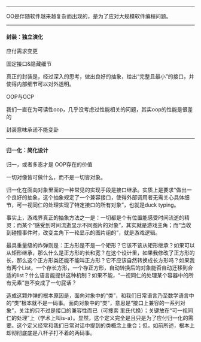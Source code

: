 

---

OO是伴随软件越来越复杂而出现的，是为了应对大规模软件编程问题。

---

#### 封装：独立演化

应付需求变更

固定接口&隐藏细节

真正的封装是，经过深入的思考，做出良好的抽象，给出“完整且最小”的接口，并使得内部细节可以对外透明。

OOP与OCP

我们一直在为可读性oop，几乎没考虑过性能相关的问题，其实oop的性能是很差的

封装意味承诺不能变卦



---

#### 归一化：简化设计

归一，或者多态才是OOP存在的价值

一切对像皆可做什么，而不是一切皆对象。

归一化在面向对象里面的一种常见的实现手段是接口继承。实质上是要求“做出一个良好的抽象，这个抽象规定了一个兼容接口，使得外部调用者无需关心具体细节，可一视同仁的处理实现了特定接口的所有对象”，也就是duck typing。

事实上，游戏界真正的抽象方法之一是：一切都是个有位置能感受时间流逝的精灵；而某个“感受到时间流逝显示不同图片的对象”，其实就是游戏主角；而“当收到碰撞事件时，改变主角下一轮显示的图片组的”，就是游戏逻辑。

最具重量级的炸弹则是：正方形是不是一个矩形？它该不该从矩形继承？如果可以从矩形继承，那么什么是正方形的长和宽？在这个设计里，如果我修改了正方形的长，那么这个正方形类还能不能叫正方形？它不应该自然转换成长方形吗？如果我有两个List，一个存长方形，一个存正方形，自动转换后的对象能否自动迁移到合适的list？什么语言能提供这种机制？如果不能，“一视同仁的处理某个容器中的所有元素”岂不变成了一句屁话？

造成这颗炸弹的根本原因是，面向对象中的“类”，和我们日常语言乃至数学语言中的“类”根本就不是一码事。面向对象中的“类”，意思是“接口上兼容的一系列对象”，关注的只不过是接口的兼容性而已（可搜索 里氏代换）；关键放在“可一视同仁的处理”上（学术上叫is-a）。显然，这个定义完全是且只是为了应付归一化的需要。这个定义经常和我们日常对话中提到的类概念上重合；但，如前所述，根本上却彻彻底底是八杆子打不着的两码事。



